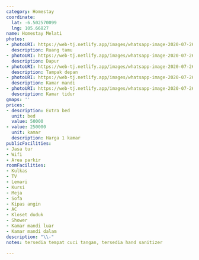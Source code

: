 ```yaml
---
category: Homestay
coordinate:
  lat: -6.502570099
  lng: 105.66827
name: Homestay Melati
photos:
- photoURI: https://web-tj.netlify.app/images/whatsapp-image-2020-07-26-at-14-40-24-1.jpeg
  description: Ruang tamu
- photoURI: https://web-tj.netlify.app/images/whatsapp-image-2020-07-26-at-14-40-23-1.jpeg
  description: Dapur
- photoURI: https://web-tj.netlify.app/images/whatsapp-image-2020-07-26-at-14-40-25.jpeg
  description: Tampak depan
- photoURI: https://web-tj.netlify.app/images/whatsapp-image-2020-07-26-at-14-40-19.jpeg
  description: Kamar mandi
- photoURI: https://web-tj.netlify.app/images/whatsapp-image-2020-07-26-at-14-40-20.jpeg
  description: Kamar tidur
gmaps: ''
prices:
- description: Extra bed
  unit: bed
  value: 50000
- value: 250000
  unit: kamar
  description: Harga 1 kamar
publicFacilities:
- Jasa tur
- Wifi
- Area parkir
roomFacilities:
- Kulkas
- TV
- Lemari
- Kursi
- Meja
- Sofa
- Kipas angin
- AC
- Kloset duduk
- Shower
- Kamar mandi luar
- Kamar mandi dalam
description: "\\-"
notes: tersedia tempat cuci tangan, tersedia hand sanitizer

---
```

